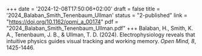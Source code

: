 +++
date = '2024-12-08T17:50:06+02:00'
draft = false
title = '2024_Balaban_Smith_Tenenbaum_Ullman'
status = "2-published"
link = "https://doi.org/10.1162/opmi_a_00174"
pdf = "2024_Balaban_Smith_Tenenbaum_Ullman.pdf"
+++
Balaban, H., Smith, K. A., Tenenbaum, J. B., & Ullman, T. D. (2024). Electrophysiology reveals that intuitive physics guides visual tracking and working memory. *Open Mind, 8*, 1425-1446.